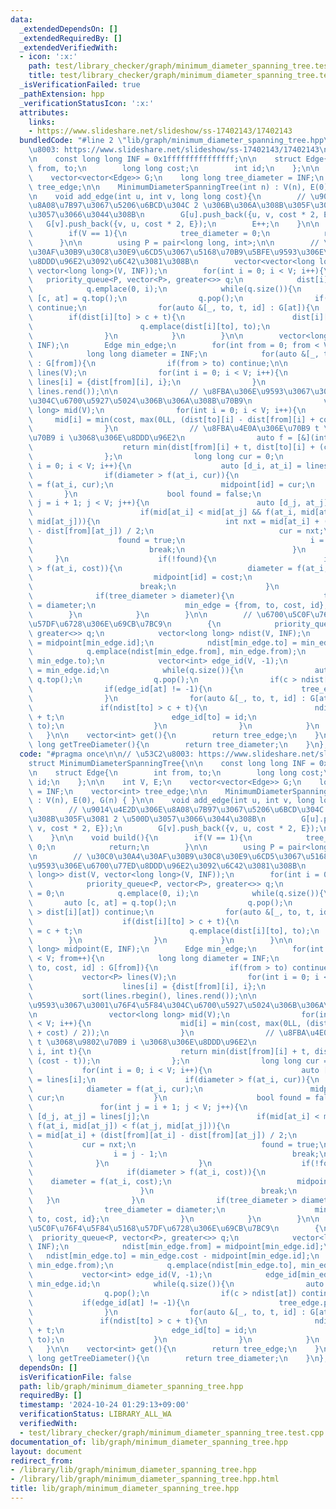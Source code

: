 ```yaml
---
data:
  _extendedDependsOn: []
  _extendedRequiredBy: []
  _extendedVerifiedWith:
  - icon: ':x:'
    path: test/library_checker/graph/minimum_diameter_spanning_tree.test.cpp
    title: test/library_checker/graph/minimum_diameter_spanning_tree.test.cpp
  _isVerificationFailed: true
  _pathExtension: hpp
  _verificationStatusIcon: ':x:'
  attributes:
    links:
    - https://www.slideshare.net/slideshow/ss-17402143/17402143
  bundledCode: "#line 2 \"lib/graph/minimum_diameter_spanning_tree.hpp\"\n\n// \u53C2\
    \u8003: https://www.slideshare.net/slideshow/ss-17402143/17402143\nstruct MinimumDiameterSpanningTree{\n\
    \n    const long long INF = 0x1fffffffffffffff;\n\n    struct Edge{\n        int\
    \ from, to;\n        long long cost;\n        int id;\n    };\n\n    int V, E;\n\
    \    vector<vector<Edge>> G;\n    long long tree_diameter = INF;\n    vector<int>\
    \ tree_edge;\n\n    MinimumDiameterSpanningTree(int n) : V(n), E(0), G(n) { }\n\
    \n    void add_edge(int u, int v, long long cost){\n        // \u9014\u4E2D\u306E\
    \u8A08\u7B97\u3067\u5206\u6BCD\u304C 2 \u306B\u306A\u308B\u305F\u3081 2 \u500D\
    \u3057\u3066\u3044\u308B\n        G[u].push_back({u, v, cost * 2, E});\n     \
    \   G[v].push_back({v, u, cost * 2, E});\n        E++;\n    }\n\n    void build(){\n\
    \        if(V == 1){\n            tree_diameter = 0;\n            return;\n  \
    \      }\n\n        using P = pair<long long, int>;\n\n        // \u30C0\u30A4\
    \u30AF\u30B9\u30C8\u30E9\u6CD5\u3067\u5168\u70B9\u5BFE\u9593\u306E\u6700\u77ED\
    \u8DDD\u96E2\u3092\u6C42\u3081\u308B\n        vector<vector<long long>> dist(V,\
    \ vector<long long>(V, INF));\n        for(int i = 0; i < V; i++){\n         \
    \   priority_queue<P, vector<P>, greater<>> q;\n            dist[i][i] = 0;\n\
    \            q.emplace(0, i);\n            while(q.size()){\n                auto\
    \ [c, at] = q.top();\n                q.pop();\n                if(c > dist[i][at])\
    \ continue;\n                for(auto &[_, to, t, id] : G[at]){\n            \
    \        if(dist[i][to] > c + t){\n                        dist[i][to] = c + t;\n\
    \                        q.emplace(dist[i][to], to);\n                    }\n\
    \                }\n            }\n        }\n\n        vector<long long> midpoint(E,\
    \ INF);\n        Edge min_edge;\n        for(int from = 0; from < V; from++){\n\
    \            long long diameter = INF;\n            for(auto &[_, to, cost, id]\
    \ : G[from]){\n                if(from > to) continue;\n\n                vector<P>\
    \ lines(V);\n                for(int i = 0; i < V; i++){\n                   \
    \ lines[i] = {dist[from][i], i};\n                }\n                sort(lines.rbegin(),\
    \ lines.rend());\n\n                // \u8FBA\u306E\u9593\u3067\u3001\u76F4\u5F84\
    \u304C\u6700\u5927\u5024\u306B\u306A\u308B\u70B9\n                vector<long\
    \ long> mid(V);\n                for(int i = 0; i < V; i++){\n               \
    \     mid[i] = min(cost, max(0LL, (dist[to][i] - dist[from][i] + cost) / 2));\n\
    \                }\n                // \u8FBA\u4E0A\u306E\u70B9 t \u3068\u9802\
    \u70B9 i \u3068\u306E\u8DDD\u96E2\n                auto f = [&](int i, int t){\n\
    \                    return min(dist[from][i] + t, dist[to][i] + (cost - t));\n\
    \                };\n                long long cur = 0;\n                for(int\
    \ i = 0; i < V; i++){\n                    auto [d_i, at_i] = lines[i];\n    \
    \                if(diameter > f(at_i, cur)){\n                        diameter\
    \ = f(at_i, cur);\n                        midpoint[id] = cur;\n             \
    \       }\n                    bool found = false;\n                    for(int\
    \ j = i + 1; j < V; j++){\n                        auto [d_j, at_j] = lines[j];\n\
    \                        if(mid[at_i] < mid[at_j] && f(at_i, mid[at_j]) < f(at_j,\
    \ mid[at_j])){\n                            int nxt = mid[at_i] + (dist[from][at_i]\
    \ - dist[from][at_j]) / 2;\n                            cur = nxt;\n         \
    \                   found = true;\n                            i = j - 1;\n  \
    \                          break;\n                        }\n               \
    \     }\n                    if(!found){\n                        if(diameter\
    \ > f(at_i, cost)){\n                            diameter = f(at_i, cost);\n \
    \                           midpoint[id] = cost;\n                        }\n\
    \                        break;\n                    }\n                }\n  \
    \              if(tree_diameter > diameter){\n                    tree_diameter\
    \ = diameter;\n                    min_edge = {from, to, cost, id};\n        \
    \        }\n            }\n        }\n\n        // \u6700\u5C0F\u76F4\u5F84\u5168\
    \u57DF\u6728\u306E\u69CB\u7BC9\n        {\n            priority_queue<P, vector<P>,\
    \ greater<>> q;\n            vector<long long> ndist(V, INF);\n            ndist[min_edge.from]\
    \ = midpoint[min_edge.id];\n            ndist[min_edge.to] = min_edge.cost - midpoint[min_edge.id];\n\
    \            q.emplace(ndist[min_edge.from], min_edge.from);\n            q.emplace(ndist[min_edge.to],\
    \ min_edge.to);\n            vector<int> edge_id(V, -1);\n            edge_id[min_edge.from]\
    \ = min_edge.id;\n            while(q.size()){\n                auto [c, at] =\
    \ q.top();\n                q.pop();\n                if(c > ndist[at]) continue;\n\
    \                if(edge_id[at] != -1){\n                    tree_edge.push_back(edge_id[at]);\n\
    \                }\n                for(auto &[_, to, t, id] : G[at]){\n     \
    \               if(ndist[to] > c + t){\n                        ndist[to] = c\
    \ + t;\n                        edge_id[to] = id;\n                        q.emplace(ndist[to],\
    \ to);\n                    }\n                }\n            }\n        }\n \
    \   }\n\n    vector<int> get(){\n        return tree_edge;\n    }\n\n    long\
    \ long getTreeDiameter(){\n        return tree_diameter;\n    }\n};\n"
  code: "#pragma once\n\n// \u53C2\u8003: https://www.slideshare.net/slideshow/ss-17402143/17402143\n\
    struct MinimumDiameterSpanningTree{\n\n    const long long INF = 0x1fffffffffffffff;\n\
    \n    struct Edge{\n        int from, to;\n        long long cost;\n        int\
    \ id;\n    };\n\n    int V, E;\n    vector<vector<Edge>> G;\n    long long tree_diameter\
    \ = INF;\n    vector<int> tree_edge;\n\n    MinimumDiameterSpanningTree(int n)\
    \ : V(n), E(0), G(n) { }\n\n    void add_edge(int u, int v, long long cost){\n\
    \        // \u9014\u4E2D\u306E\u8A08\u7B97\u3067\u5206\u6BCD\u304C 2 \u306B\u306A\
    \u308B\u305F\u3081 2 \u500D\u3057\u3066\u3044\u308B\n        G[u].push_back({u,\
    \ v, cost * 2, E});\n        G[v].push_back({v, u, cost * 2, E});\n        E++;\n\
    \    }\n\n    void build(){\n        if(V == 1){\n            tree_diameter =\
    \ 0;\n            return;\n        }\n\n        using P = pair<long long, int>;\n\
    \n        // \u30C0\u30A4\u30AF\u30B9\u30C8\u30E9\u6CD5\u3067\u5168\u70B9\u5BFE\
    \u9593\u306E\u6700\u77ED\u8DDD\u96E2\u3092\u6C42\u3081\u308B\n        vector<vector<long\
    \ long>> dist(V, vector<long long>(V, INF));\n        for(int i = 0; i < V; i++){\n\
    \            priority_queue<P, vector<P>, greater<>> q;\n            dist[i][i]\
    \ = 0;\n            q.emplace(0, i);\n            while(q.size()){\n         \
    \       auto [c, at] = q.top();\n                q.pop();\n                if(c\
    \ > dist[i][at]) continue;\n                for(auto &[_, to, t, id] : G[at]){\n\
    \                    if(dist[i][to] > c + t){\n                        dist[i][to]\
    \ = c + t;\n                        q.emplace(dist[i][to], to);\n            \
    \        }\n                }\n            }\n        }\n\n        vector<long\
    \ long> midpoint(E, INF);\n        Edge min_edge;\n        for(int from = 0; from\
    \ < V; from++){\n            long long diameter = INF;\n            for(auto &[_,\
    \ to, cost, id] : G[from]){\n                if(from > to) continue;\n\n     \
    \           vector<P> lines(V);\n                for(int i = 0; i < V; i++){\n\
    \                    lines[i] = {dist[from][i], i};\n                }\n     \
    \           sort(lines.rbegin(), lines.rend());\n\n                // \u8FBA\u306E\
    \u9593\u3067\u3001\u76F4\u5F84\u304C\u6700\u5927\u5024\u306B\u306A\u308B\u70B9\
    \n                vector<long long> mid(V);\n                for(int i = 0; i\
    \ < V; i++){\n                    mid[i] = min(cost, max(0LL, (dist[to][i] - dist[from][i]\
    \ + cost) / 2));\n                }\n                // \u8FBA\u4E0A\u306E\u70B9\
    \ t \u3068\u9802\u70B9 i \u3068\u306E\u8DDD\u96E2\n                auto f = [&](int\
    \ i, int t){\n                    return min(dist[from][i] + t, dist[to][i] +\
    \ (cost - t));\n                };\n                long long cur = 0;\n     \
    \           for(int i = 0; i < V; i++){\n                    auto [d_i, at_i]\
    \ = lines[i];\n                    if(diameter > f(at_i, cur)){\n            \
    \            diameter = f(at_i, cur);\n                        midpoint[id] =\
    \ cur;\n                    }\n                    bool found = false;\n     \
    \               for(int j = i + 1; j < V; j++){\n                        auto\
    \ [d_j, at_j] = lines[j];\n                        if(mid[at_i] < mid[at_j] &&\
    \ f(at_i, mid[at_j]) < f(at_j, mid[at_j])){\n                            int nxt\
    \ = mid[at_i] + (dist[from][at_i] - dist[from][at_j]) / 2;\n                 \
    \           cur = nxt;\n                            found = true;\n          \
    \                  i = j - 1;\n                            break;\n          \
    \              }\n                    }\n                    if(!found){\n   \
    \                     if(diameter > f(at_i, cost)){\n                        \
    \    diameter = f(at_i, cost);\n                            midpoint[id] = cost;\n\
    \                        }\n                        break;\n                 \
    \   }\n                }\n                if(tree_diameter > diameter){\n    \
    \                tree_diameter = diameter;\n                    min_edge = {from,\
    \ to, cost, id};\n                }\n            }\n        }\n\n        // \u6700\
    \u5C0F\u76F4\u5F84\u5168\u57DF\u6728\u306E\u69CB\u7BC9\n        {\n          \
    \  priority_queue<P, vector<P>, greater<>> q;\n            vector<long long> ndist(V,\
    \ INF);\n            ndist[min_edge.from] = midpoint[min_edge.id];\n         \
    \   ndist[min_edge.to] = min_edge.cost - midpoint[min_edge.id];\n            q.emplace(ndist[min_edge.from],\
    \ min_edge.from);\n            q.emplace(ndist[min_edge.to], min_edge.to);\n \
    \           vector<int> edge_id(V, -1);\n            edge_id[min_edge.from] =\
    \ min_edge.id;\n            while(q.size()){\n                auto [c, at] = q.top();\n\
    \                q.pop();\n                if(c > ndist[at]) continue;\n     \
    \           if(edge_id[at] != -1){\n                    tree_edge.push_back(edge_id[at]);\n\
    \                }\n                for(auto &[_, to, t, id] : G[at]){\n     \
    \               if(ndist[to] > c + t){\n                        ndist[to] = c\
    \ + t;\n                        edge_id[to] = id;\n                        q.emplace(ndist[to],\
    \ to);\n                    }\n                }\n            }\n        }\n \
    \   }\n\n    vector<int> get(){\n        return tree_edge;\n    }\n\n    long\
    \ long getTreeDiameter(){\n        return tree_diameter;\n    }\n};\n"
  dependsOn: []
  isVerificationFile: false
  path: lib/graph/minimum_diameter_spanning_tree.hpp
  requiredBy: []
  timestamp: '2024-10-24 01:29:13+09:00'
  verificationStatus: LIBRARY_ALL_WA
  verifiedWith:
  - test/library_checker/graph/minimum_diameter_spanning_tree.test.cpp
documentation_of: lib/graph/minimum_diameter_spanning_tree.hpp
layout: document
redirect_from:
- /library/lib/graph/minimum_diameter_spanning_tree.hpp
- /library/lib/graph/minimum_diameter_spanning_tree.hpp.html
title: lib/graph/minimum_diameter_spanning_tree.hpp
---
```

